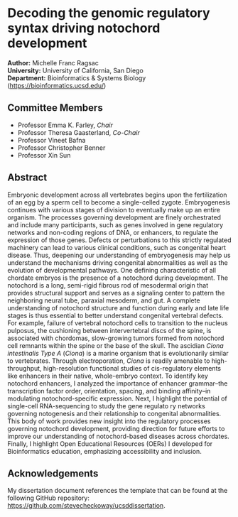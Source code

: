 # Decoding the genomic regulatory syntax driving notochord development

**Author:** Michelle Franc Ragsac <br>
**University:** University of California, San Diego <br>
**Department:** Bioinformatics & Systems Biology (https://bioinformatics.ucsd.edu/)

## Committee Members

* Professor Emma K. Farley, *Chair*
* Professor Theresa Gaasterland, *Co-Chair*
* Professor Vineet Bafna
* Professor Christopher Benner
* Professor Xin Sun

## Abstract

Embryonic development across all vertebrates begins upon the fertilization of an egg by a sperm cell to become a single-celled zygote. Embryogenesis continues with various stages of division to eventually make up an entire organism. The processes governing development are finely orchestrated and include many participants, such as genes involved in gene regulatory networks and non-coding regions of DNA, or enhancers, to regulate the expression of those genes. Defects or perturbations to this strictly regulated machinery can lead to various clinical conditions, such as congenital heart disease. Thus, deepening our understanding of embryogenesis may help us understand the mechanisms driving congenital abnormalities as well as the evolution of developmental pathways. One defining characteristic of all chordate embryos is the presence of a notochord during development. The notochord is a long, semi-rigid fibrous rod of mesodermal origin that provides structural support and serves as a signaling center to pattern the neighboring neural tube, paraxial mesoderm, and gut. A complete understanding of notochord structure and function during early and late life stages is thus essential to better understand congenital vertebral defects. For example, failure of vertebral notochord cells to transition to the nucleus pulposus, the cushioning between intervertebral discs of the spine, is associated with chordomas, slow-growing tumors formed from notochord cell remnants within the spine or the base of the skull. The ascidian *Ciona intestinalis Type A* (*Ciona*) is a marine organism that is evolutionarily similar to vertebrates. Through electroporation, *Ciona* is readily amenable to high-throughput, high-resolution functional studies of cis-regulatory elements like enhancers in their native, whole-embryo context. To identify key notochord enhancers, I analyzed the importance of enhancer grammar–the transcription factor order, orientation, spacing, and binding affinity–in modulating notochord-specific expression. Next, I highlight the potential of single-cell RNA-sequencing to study the gene regulato ry networks governing notogenesis and their relationship to congenital abnormalities. This body of work provides new insight into the regulatory processes governing notochord development, providing direction for future efforts to improve our understanding of notochord-based diseases across chordates. Finally, I highlight Open Educational Resources (OERs) I developed for Bioinformatics education, emphasizing accessibility and inclusion.

## Acknowledgements 

My dissertation document references the template that can be found at the following GitHub repository: https://github.com/stevecheckoway/ucsddissertation. 
